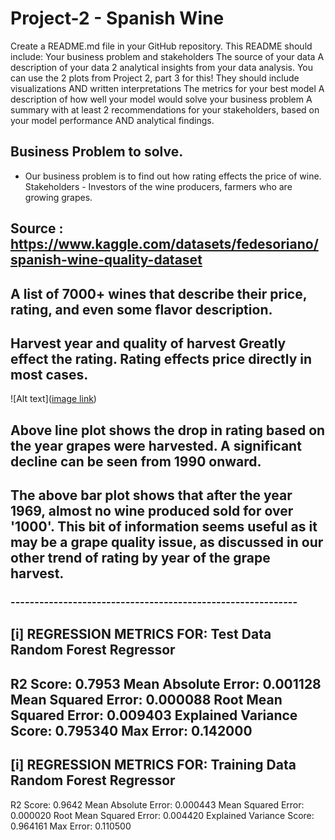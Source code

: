 # Project-2 - Spanish Wine
Create a README.md file in your GitHub repository. This README should include:
Your business problem and stakeholders
The source of your data
A description of your data
2 analytical insights from your data analysis.
You can use the 2 plots from Project 2, part 3 for this!
They should include visualizations AND written interpretations
The metrics for your best model
A description of how well your model would solve your business problem
A summary with at least 2 recommendations for your stakeholders, based on your model performance AND analytical findings.
## Business Problem to solve.
* Our business problem is to find out how rating effects the price of wine. Stakeholders - Investors of the wine producers, farmers who are growing grapes.

## Source : https://www.kaggle.com/datasets/fedesoriano/spanish-wine-quality-dataset

## A list of 7000+ wines that describe their price, rating, and even some flavor description.

## Harvest year and quality of harvest Greatly effect the rating. Rating effects price directly in most cases.

![Alt text]([image link](https://github.com/MikeyClausen/Project-2/blob/main/ROWBOHYOG.png))

##  Above line plot shows the drop in rating based on the year grapes were harvested. A significant decline can be seen from 1990 onward.

## The above bar plot shows that after the year 1969, almost no wine produced sold for over '1000'. This bit of information seems useful as it may be a grape quality issue, as discussed in our other trend of rating by year of the grape harvest.

### ------------------------------------------------------------
[i] REGRESSION METRICS FOR: Test Data Random Forest Regressor
------------------------------------------------------------
R2 Score: 0.7953
Mean Absolute Error: 0.001128
Mean Squared Error: 0.000088
Root Mean Squared Error: 0.009403
Explained Variance Score: 0.795340
Max Error: 0.142000
------------------------------------------------------------
[i] REGRESSION METRICS FOR: Training Data Random Forest Regressor
------------------------------------------------------------
R2 Score: 0.9642
Mean Absolute Error: 0.000443
Mean Squared Error: 0.000020
Root Mean Squared Error: 0.004420
Explained Variance Score: 0.964161
Max Error: 0.110500
